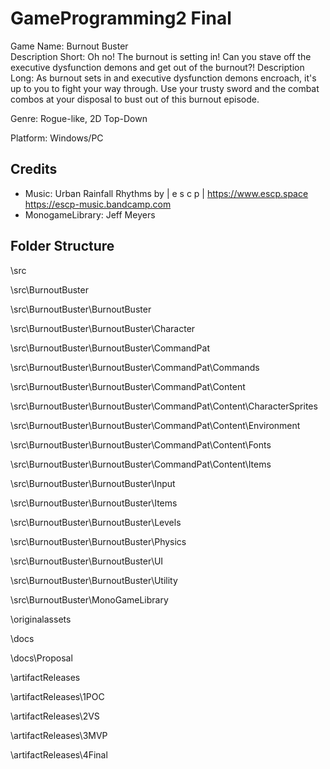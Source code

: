 # GameProgramming2 Final  

Game Name: Burnout Buster  
Description Short:  Oh no! The burnout is setting in! Can you stave off the executive dysfunction demons and get out of the burnout?!
Description Long:  As burnout sets in and executive dysfunction demons encroach, it's up to you to fight your way through. Use your trusty sword and the combat combos at your disposal to bust out of this burnout episode.
  
Genre: Rogue-like, 2D Top-Down
  
Platform:  Windows/PC

## Credits
 * Music: Urban Rainfall Rhythms by | e s c p | https://www.escp.space
https://escp-music.bandcamp.com
 * MonogameLibrary: Jeff Meyers
  
## Folder Structure  
  
\src  
  
\src\BurnoutBuster   
  
\src\BurnoutBuster\BurnoutBuster  

\src\BurnoutBuster\BurnoutBuster\Character

\src\BurnoutBuster\BurnoutBuster\CommandPat

\src\BurnoutBuster\BurnoutBuster\CommandPat\Commands
  
\src\BurnoutBuster\BurnoutBuster\CommandPat\Content
  
\src\BurnoutBuster\BurnoutBuster\CommandPat\Content\CharacterSprites
  
\src\BurnoutBuster\BurnoutBuster\CommandPat\Content\Environment
  
\src\BurnoutBuster\BurnoutBuster\CommandPat\Content\Fonts
  
\src\BurnoutBuster\BurnoutBuster\CommandPat\Content\Items
  
\src\BurnoutBuster\BurnoutBuster\Input

\src\BurnoutBuster\BurnoutBuster\Items

\src\BurnoutBuster\BurnoutBuster\Levels

\src\BurnoutBuster\BurnoutBuster\Physics

\src\BurnoutBuster\BurnoutBuster\UI

\src\BurnoutBuster\BurnoutBuster\Utility

\src\BurnoutBuster\MonoGameLibrary  
  
\originalassets  
  
\docs  
  
\docs\Proposal  
  
\artifactReleases  
   
\artifactReleases\1POC  
  
\artifactReleases\2VS  
  
\artifactReleases\3MVP  
  
\artifactReleases\4Final  
  
